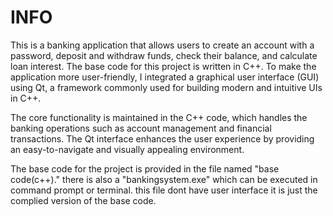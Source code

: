 # INFO
This is a banking application that allows users to create an account with a password, deposit and withdraw funds, check their balance, and calculate loan interest. The base code for this project is written in C++. To make the application more user-friendly, I integrated a graphical user interface (GUI) using Qt, a framework commonly used for building modern and intuitive UIs in C++.

The core functionality is maintained in the C++ code, which handles the banking operations such as account management and financial transactions. The Qt interface enhances the user experience by providing an easy-to-navigate and visually appealing environment.

The base code for the project is provided in the file named "base code(c++)."
there is also a "bankingsystem.exe" which can be executed in command prompt or terminal. this file dont have user interface it is just the complied version of the base code.

